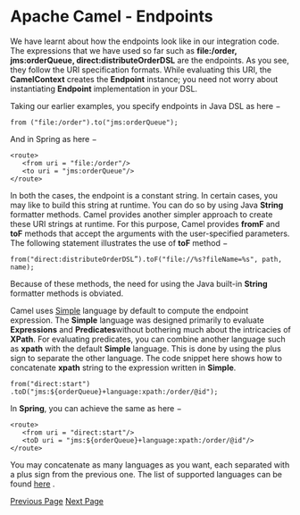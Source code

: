 # Apache Camel - Endpoints
We have learnt about how the endpoints look like in our integration code. The expressions that we have used so far such as **file:/order, jms:orderQueue, direct:distributeOrderDSL** are the endpoints. As you see, they follow the URI specification formats. While evaluating this URI, the **CamelContext** creates the **Endpoint** instance; you need not worry about instantiating **Endpoint** implementation in your DSL.

Taking our earlier examples, you specify endpoints in Java DSL as here −

```
from ("file:/order").to("jms:orderQueue");
```
And in Spring as here −

```
<route>
   <from uri = "file:/order"/>
   <to uri = "jms:orderQueue"/>
</route>
```
In both the cases, the endpoint is a constant string. In certain cases, you may like to build this string at runtime. You can do so by using Java **String** formatter methods. Camel provides another simpler approach to create these URI strings at runtime. For this purpose, Camel provides **fromF** and **toF** methods that accept the arguments with the user-specified parameters. The following statement illustrates the use of **toF** method −

```
from("direct:distributeOrderDSL”).toF("file://%s?fileName=%s", path, name);
```
Because of these methods, the need for using the Java built-in **String** formatter methods is obviated.

Camel uses [Simple](https://camel.apache.org/simple.html)  language by default to compute the endpoint expression. The **Simple** language was designed primarily to evaluate **Expressions** and **Predicates**without bothering much about the intricacies of **XPath**. For evaluating predicates, you can combine another language such as **xpath** with the default **Simple** language. This is done by using the plus sign to separate the other language. The code snippet here shows how to concatenate **xpath** string to the expression written in **Simple**.

```
from("direct:start")
.toD("jms:${orderQueue}+language:xpath:/order/@id");
```
In **Spring**, you can achieve the same as here −

```
<route>
   <from uri = "direct:start"/>
   <toD uri = "jms:${orderQueue}+language:xpath:/order/@id"/>
</route>
```
You may concatenate as many languages as you want, each separated with a plus sign from the previous one. The list of supported languages can be found [here](https://camel.apache.org/languages.html) .


[Previous Page](../apache_camel/apache_camel_camelcontext.md) [Next Page](../apache_camel/apache_camel_components.md) 
